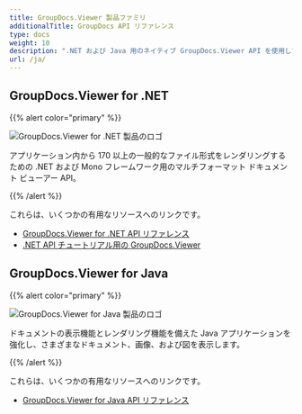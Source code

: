 ```yaml
---
title: GroupDocs.Viewer 製品ファミリ
additionalTitle: GroupDocs API リファレンス
type: docs
weight: 10
description: ".NET および Java 用のネイティブ GroupDocs.Viewer API を使用して、クロス プラットフォーム アプリケーションでのドキュメントまたは画像の表示を高速化および簡素化します。"
url: /ja/
---
```


## GroupDocs.Viewer for .NET

{{% alert color="primary" %}} 

![GroupDocs.Viewer for .NET 製品のロゴ](../gdocs_net.png)

アプリケーション内から 170 以上の一般的なファイル形式をレンダリングするための .NET および Mono フレームワーク用のマルチフォーマット ドキュメント ビューアー API。

{{% /alert %}} 

これらは、いくつかの有用なリソースへのリンクです。

- [GroupDocs.Viewer for .NET API リファレンス](/viewer/ja/net/)
- [.NET API チュートリアル用の GroupDocs.Viewer](/tutorials/viewer/ja/net/)


## GroupDocs.Viewer for Java

{{% alert color="primary" %}}

![GroupDocs.Viewer for Java 製品のロゴ](../gdocs_java.png)

ドキュメントの表示機能とレンダリング機能を備えた Java アプリケーションを強化し、さまざまなドキュメント、画像、および図を表示します。

{{% /alert %}}

これらは、いくつかの有用なリソースへのリンクです。

- [GroupDocs.Viewer for Java API リファレンス](/viewer/java/)

